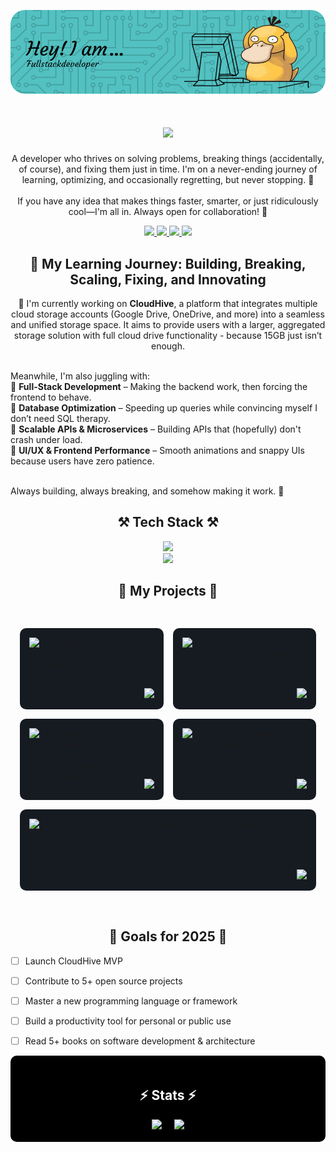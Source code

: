 <p align="center">
  <img src="./Header.png" alt="Masterheader">
</p>

<h1 align="center">
  <img src="https://readme-typing-svg.herokuapp.com/?font=Righteous&size=35&center=true&vCenter=true&width=500&height=70&duration=4000&lines=Hi+There!+👋;+I'm+Ayush+Katiyar😁!!;" />
</h1>

<p align="center">
A developer who thrives on solving problems, breaking things (accidentally, of course), and fixing them just in time. I'm on a never-ending journey of learning, optimizing, and occasionally regretting, but never stopping. 🚀
<br><br>
If you have any idea that makes things faster, smarter, or just ridiculously cool—I'm all in. Always open for collaboration! 🙌
</p>

<p align="center">
  <a href="https://www.linkedin.com/in/ayush-katiyar-6a0935238/" target="_blank">
    <img src="https://img.shields.io/badge/LinkedIn-0077B5?style=for-the-badge&logo=linkedin&logoColor=white" />
  </a>
  <a href="https://x.com/katiyarayush02" target="_blank">
    <img src="https://img.shields.io/badge/Twitter-1DA1F2?style=for-the-badge&logo=twitter&logoColor=white" />
  </a>
  <a href="https://portfolio-desr.vercel.app/" target="_blank">
    <img src="https://img.shields.io/badge/Portfolio-FF5722?style=for-the-badge&logo=vercel&logoColor=white" />
  </a>
  <a href="mailto:ayushkatiyar8602@gmail.com" target="_blank">
    <img src="https://img.shields.io/badge/Gmail-D14836?style=for-the-badge&logo=gmail&logoColor=white" />
  </a>
</p>

<h2  align="center">🌱 My Learning Journey: Building, Breaking, Scaling, Fixing, and Innovating</h2>
<div align="center">
🔭 I'm currently working on <strong>CloudHive</strong>, a platform that integrates multiple cloud storage accounts (Google Drive, OneDrive, and more) into a seamless and unified storage space. It aims to provide users with a larger, aggregated storage solution with full cloud drive functionality - because 15GB just isn’t enough.<br><br>
</div>

Meanwhile, I'm also juggling with:<br>
🔹 <strong>Full-Stack Development</strong> – Making the backend work, then forcing the frontend to behave.<br>
🔹 <strong>Database Optimization</strong> – Speeding up queries while convincing myself I don’t need SQL therapy.<br>
🔹 <strong>Scalable APIs & Microservices</strong> – Building APIs that (hopefully) don't crash under load.<br>
🔹 <strong>UI/UX & Frontend Performance</strong> – Smooth animations and snappy UIs because users have zero patience.<br><br>

<div>Always building, always breaking, and somehow making it work. 🚀</div>


<h2 align="center">⚒️ Tech Stack ⚒️</h2>

<p align="center">
  <img src="https://skillicons.dev/icons?i=react,bootstrap,notion,html,css,vscode,github,figma,tailwind,typescript,prisma" /><br>
  <img src="https://skillicons.dev/icons?i=nodejs,python,javascript,postman,express,netlify,npm,mongodb,c,mysql,vercel,git,nextjs,cpp,postgresql" />
</p>

<h2 align="center">📂 My Projects 📂</h2>

<div align="center" style="display: inline-block; max-width: 900px;">
  <table align="center" style="border-collapse: separate; border-spacing: 15px;">
    <!-- Row 1 -->
    <tr>
      <!-- ReferralShala -->
      <td style="padding: 15px; background: #161b22; border-radius: 10px; width: 50%;">
        <div style="display: flex; gap: 15px;">
          <a href="https://referralshala.vercel.app/" target="_blank">
            <img src="https://img.shields.io/badge/ReferralShala-4CAF50?style=for-the-badge&logo=vercel&logoColor=white" />
          </a>
          <div style="flex: 1; position: relative; min-height: 100px;">
            <p style="margin: 0 0 15px 0;">A platform revolutionizing job referrals by connecting candidates with industry professionals.</p>
            <div style="position: absolute; bottom: 0; right: 0;">
              <a href="https://github.com/aerick8602/ReferralShala" target="_blank">
                <img src="https://img.shields.io/badge/%3C%2F%3E_Code-181717?style=for-the-badge&logo=github&logoColor=white" />
              </a>
            </div>
          </div>
        </div>
      </td>
      <!-- Visulax -->
      <td style="padding: 15px; background: #161b22; border-radius: 10px; width: 50%;">
        <div style="display: flex; gap: 15px;">
          <a href="https://visulax2.netlify.app/" target="_blank">
            <img src="https://img.shields.io/badge/Visulax-FF9800?style=for-the-badge&logo=netlify&logoColor=white" />
          </a>
          <div style="flex: 1; position: relative; min-height: 100px;">
            <p style="margin: 0 0 15px 0;">An interactive algorithm visualizer simplifying complex concepts with real-time simulations.</p>
            <div style="position: absolute; bottom: 0; right: 0;">
              <a href="https://github.com/aerick8602/Visulax" target="_blank">
                <img src="https://img.shields.io/badge/%3C%2F%3E_Code-181717?style=for-the-badge&logo=github&logoColor=white" />
              </a>
            </div>
          </div>
        </div>
      </td>
    </tr>
    <!-- Row 2 -->
    <tr>
      <!-- iNotePad -->
      <td style="padding: 15px; background: #161b22; border-radius: 10px;">
        <div style="display: flex; gap: 15px;">
          <a href="https://inotepadv1.netlify.app/" target="_blank">
            <img src="https://img.shields.io/badge/iNotePad-9C27B0?style=for-the-badge&logo=notion&logoColor=white" />
          </a>
          <div style="flex: 1; position: relative; min-height: 100px;">
            <p style="margin: 0 0 15px 0;">A lightweight and intuitive note-taking app for seamless organization and retrieval.</p>
            <div style="position: absolute; bottom: 0; right: 0;">
              <a href="https://github.com/aerick8602/iNotePad" target="_blank">
                <img src="https://img.shields.io/badge/%3C%2F%3E_Code-181717?style=for-the-badge&logo=github&logoColor=white" />
              </a>
            </div>
          </div>
        </div>
      </td>
      <!-- NewsApp -->
      <td style="padding: 15px; background: #161b22; border-radius: 10px;">
        <div style="display: flex; gap: 15px;">
          <a href="https://news143.netlify.app/" target="_blank">
            <img src="https://img.shields.io/badge/News@pp-3F51B5?style=for-the-badge&logo=newspaper&logoColor=white" />
          </a>
          <div style="flex: 1; position: relative; min-height: 100px;">
            <p style="margin: 0 0 15px 0;">A real-time news aggregation app curating articles from various sources.</p>
            <div style="position: absolute; bottom: 0; right: 0;">
              <a href="https://github.com/aerick8602/NewsApp" target="_blank">
                <img src="https://img.shields.io/badge/%3C%2F%3E_Code-181717?style=for-the-badge&logo=github&logoColor=white" />
              </a>
            </div>
          </div>
        </div>
      </td>
    </tr>
    <!-- Row 3 (eBookHaven centered) -->
    <tr>
      <td colspan="2" style="padding: 15px; background: #161b22; border-radius: 10px;">
        <div style="display: flex; gap: 15px;">
          <a href="https://ebookhaven.netlify.app/" target="_blank">
            <img src="https://img.shields.io/badge/eBookHaven-FF5722?style=for-the-badge&logo=bookstack&logoColor=white" />
          </a>
          <div style="flex: 1; position: relative; min-height: 100px;">
            <p style="margin: 0 0 15px 0;">A digital bookshelf for managing and sharing eBooks with seamless CRUD operations.</p>
            <div style="position: absolute; bottom: 0; right: 0;">
              <a href="https://github.com/aerick8602/eBookHaven" target="_blank">
                <img src="https://img.shields.io/badge/%3C%2F%3E_Code-181717?style=for-the-badge&logo=github&logoColor=white" />
              </a>
            </div>
          </div>
        </div>
      </td>
    </tr>
  </table>
</div>

<h2 align="center">🎯 Goals for 2025 🎯</h2>  

- [ ] Launch CloudHive MVP  
- [ ] Contribute to 5+ open source projects  
- [ ] Master a new programming language or framework  
- [ ] Build a productivity tool for personal or public use  
- [ ] Read 5+ books on software development & architecture  


<div align="center" style="background-color: black; padding: 20px; border-radius: 10px; max-width: 800px; margin: 0 auto;">
  <h2 style="color: white;">⚡ Stats ⚡</h2>
  <div style="display: flex; justify-content: center; flex-wrap: wrap; gap: 20px;">
    <img src="https://github-readme-stats.vercel.app/api?username=aerick8602&theme=github_dark&show_icons=true" />
    <img src="https://github-readme-streak-stats.herokuapp.com/?user=aerick8602&theme=github_dark&count_private=true&layout=compact" />
  </div>
</div>

